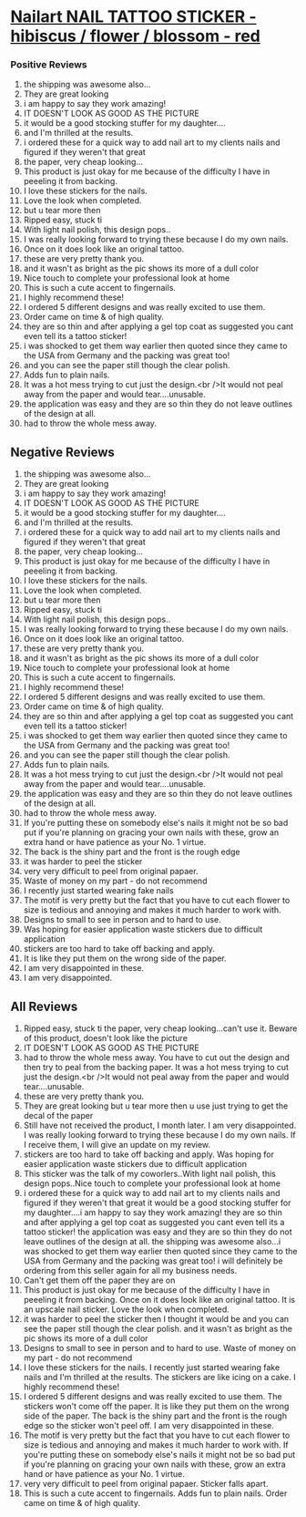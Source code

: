 # [Nailart NAIL TATTOO STICKER - hibiscus / flower / blossom - red](https://products.checkmycream.com/products/Nailart-NAIL-TATTOO-STICKER-hibiscus-flower-blossom-red.html)

### Positive Reviews

<ol>
      <li>the shipping was awesome also...</li>
      <li>They are great looking</li>
      <li>i am happy to say they work amazing!</li>
      <li>IT DOESN&#x27;T LOOK AS GOOD AS THE PICTURE</li>
      <li>it would be a good stocking stuffer for my daughter....</li>
      <li>and I&#x27;m thrilled at the results.</li>
      <li>i ordered these for a quick way to add nail art to my clients nails and figured if they weren&#x27;t that great</li>
      <li>the paper, very cheap looking...</li>
      <li>This product is just okay for me because of the difficulty I have in peeeling it from backing.  </li>
      <li>I love these stickers for the nails.</li>
      <li>Love the look when completed.</li>
      <li>but u tear more then</li>
      <li>Ripped easy, stuck ti</li>
      <li>With light nail polish, this design pops..</li>
      <li>I was really looking forward to trying these because I do my own nails.  </li>
      <li>Once on it does look like an original tattoo.  </li>
      <li>these are very pretty thank you.</li>
      <li>and it wasn&#x27;t as bright as the pic shows its more of a dull color</li>
      <li>Nice touch to complete your professional look at home</li>
      <li>This is such a cute accent to fingernails.</li>
      <li>I highly recommend these!</li>
      <li>I ordered 5 different designs and was really excited to use them.  </li>
      <li>Order came on time &amp; of high quality.</li>
      <li>they are so thin and after applying a gel top coat as suggested you cant even tell its a tattoo sticker!</li>
      <li>i was shocked to get them way earlier then quoted since they came to the USA from Germany and the packing was great too!</li>
      <li>and you can see the paper still though the clear polish.</li>
      <li>Adds fun to plain nails.</li>
      <li>It was a hot mess trying to cut just the design.&lt;br /&gt;It would not peal away from the paper and would tear....unusable.</li>
      <li>the application was easy and they are so thin they do not leave outlines of the design at all.</li>
      <li>had to throw the whole mess away.  </li>
</ol>


<h2>Negative Reviews</h2>
<ol>
<li> the shipping was awesome also...</li>
<li> They are great looking</li>
<li> i am happy to say they work amazing!</li>
<li> IT DOESN&#x27;T LOOK AS GOOD AS THE PICTURE</li>
<li> it would be a good stocking stuffer for my daughter....</li>
<li> and I&#x27;m thrilled at the results.</li>
<li> i ordered these for a quick way to add nail art to my clients nails and figured if they weren&#x27;t that great</li>
<li> the paper, very cheap looking...</li>
<li> This product is just okay for me because of the difficulty I have in peeeling it from backing.  </li>
<li> I love these stickers for the nails.</li>
<li> Love the look when completed.</li>
<li> but u tear more then</li>
<li> Ripped easy, stuck ti</li>
<li> With light nail polish, this design pops..</li>
<li> I was really looking forward to trying these because I do my own nails.  </li>
<li> Once on it does look like an original tattoo.  </li>
<li> these are very pretty thank you.</li>
<li> and it wasn&#x27;t as bright as the pic shows its more of a dull color</li>
<li> Nice touch to complete your professional look at home</li>
<li> This is such a cute accent to fingernails.</li>
<li> I highly recommend these!</li>
<li> I ordered 5 different designs and was really excited to use them.  </li>
<li> Order came on time &amp; of high quality.</li>
<li> they are so thin and after applying a gel top coat as suggested you cant even tell its a tattoo sticker!</li>
<li> i was shocked to get them way earlier then quoted since they came to the USA from Germany and the packing was great too!</li>
<li> and you can see the paper still though the clear polish.</li>
<li> Adds fun to plain nails.</li>
<li> It was a hot mess trying to cut just the design.&lt;br /&gt;It would not peal away from the paper and would tear....unusable.</li>
<li> the application was easy and they are so thin they do not leave outlines of the design at all.</li>
<li> had to throw the whole mess away.  </li>
<li> If you&#x27;re putting these on somebody else&#x27;s nails it might not be so bad put if you&#x27;re planning on gracing your own nails with these, grow an extra hand or have patience as your No. 1 virtue.</li>
<li> The back is the shiny part and the front is the rough edge</li>
<li> it was harder to peel the sticker</li>
<li> very very difficult to peel from original papaer.</li>
<li> Waste of money on my part - do not recommend</li>
<li> I recently just started wearing fake nails</li>
<li> The motif is very pretty but the fact that you have to cut each flower to size is tedious and annoying and makes it much harder to work with.</li>
<li> Designs to small to see in person and to hard to use.  </li>
<li> Was hoping for easier application waste stickers due to difficult application</li>
<li> stickers are too hard to take off backing and apply.</li>
<li> It is like they put them on the wrong side of the paper.  </li>
<li> I am very disappointed in these.</li>
<li> I am very disappointed.  </li>
</ol>

<h2>All Reviews</h2>

<ol>
    <li> Ripped easy, stuck ti the paper, very cheap looking...can&#x27;t use it.  Beware of this product, doesn&#x27;t look like the picture</li>
    <li> IT DOESN&#x27;T LOOK AS GOOD AS THE PICTURE</li>
    <li> had to throw the whole mess away.  You have to cut out the design and then try to peal from the backing paper. It was a hot mess trying to cut just the design.&lt;br /&gt;It would not peal away from the paper and would tear....unusable.</li>
    <li> these are very pretty thank you.</li>
    <li> They are great looking but u tear more then u use just trying to get the decal of the paper</li>
    <li> Still have not received the product, I month later.  I am very disappointed.  I was really looking forward to trying these because I do my own nails.  If I receive them, I will give an update on my review.</li>
    <li> stickers are too hard to take off backing and apply. Was hoping for easier application waste stickers due to difficult application</li>
    <li> This sticker was the talk of my coworlers..With light nail polish, this design pops..Nice touch to complete your professional look at home</li>
    <li> i ordered these for a quick way to add nail art to my clients nails and figured if they weren&#x27;t that great it would be a good stocking stuffer for my daughter....i am happy to say they work amazing! they are so thin and after applying a gel top coat as suggested you cant even tell its a tattoo sticker! the application was easy and they are so thin they do not leave outlines of the design at all. the shipping was awesome also...i was shocked to get them way earlier then quoted since they came to the USA from Germany and the packing was great too! i will definitely be ordering from this seller again for all my business needs.</li>
    <li> Can&#x27;t get them off the paper they are on</li>
    <li> This product is just okay for me because of the difficulty I have in peeeling it from backing.  Once on it does look like an original tattoo.  It is an upscale nail sticker.  Love the look when completed.</li>
    <li> it was harder to peel the sticker then I thought it would be and you can see the paper still though the clear polish. and it wasn&#x27;t as bright as the pic shows its more of a dull color</li>
    <li> Designs to small to see in person and to hard to use.  Waste of money on my part - do not recommend</li>
    <li> I love these stickers for the nails. I recently just started wearing fake nails and I&#x27;m thrilled at the results. The stickers are like icing on a cake. I highly recommend these!</li>
    <li> I ordered 5 different designs and was really excited to use them.  The stickers won&#x27;t come off the paper. It is like they put them on the wrong side of the paper.  The back is the shiny part and the front is the rough edge so the sticker won&#x27;t peel off.  I am very disappointed in these.</li>
    <li> The motif is very pretty but the fact that you have to cut each flower to size is tedious and annoying and makes it much harder to work with. If you&#x27;re putting these on somebody else&#x27;s nails it might not be so bad put if you&#x27;re planning on gracing your own nails with these, grow an extra hand or have patience as your No. 1 virtue.</li>
    <li> very very difficult to peel from original papaer. Sticker falls apart.</li>
    <li> This is such a cute accent to fingernails. Adds fun to plain nails. Order came on time &amp; of high quality.</li>
</ol>





